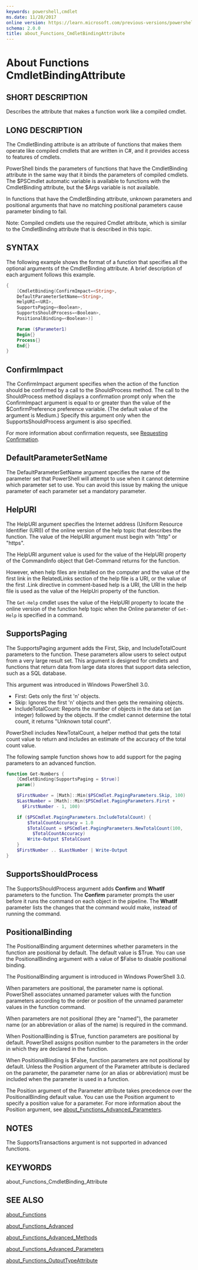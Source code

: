 ```yaml
---
keywords: powershell,cmdlet
ms.date: 11/28/2017
online version: https://learn.microsoft.com/previous-versions/powershell/module/microsoft.powershell.core/about/about_functions_cmdletbindingattribute?view=powershell-4.0&WT.mc_id=ps-gethelp
schema: 2.0.0
title: about_Functions_CmdletBindingAttribute
---
```


# About Functions CmdletBindingAttribute

## SHORT DESCRIPTION

Describes the attribute that makes a function work like a compiled cmdlet.

## LONG DESCRIPTION

The CmdletBinding attribute is an attribute of functions that makes
them operate like compiled cmdlets that are written in C#, and it
provides access to features of cmdlets.

PowerShell binds the parameters of functions that have the
CmdletBinding attribute in the same way that it binds the parameters of
compiled cmdlets. The $PSCmdlet automatic variable is available to
functions with the CmdletBinding attribute, but the $Args variable
is not available.

In functions that have the CmdletBinding attribute, unknown parameters
and positional arguments that have no matching positional parameters
cause parameter binding to fail.

Note: Compiled cmdlets use the required Cmdlet attribute, which is similar
to the CmdletBinding attribute that is described in this topic.

## SYNTAX

The following example shows the format of a function that specifies all
the optional arguments of the CmdletBinding attribute. A brief description
of each argument follows this example.

```powershell
{
    [CmdletBinding(ConfirmImpact=<String>,
    DefaultParameterSetName=<String>,
    HelpURI=<URI>,
    SupportsPaging=<Boolean>,
    SupportsShouldProcess=<Boolean>,
    PositionalBinding=<Boolean>)]

    Param ($Parameter1)
    Begin{}
    Process{}
    End{}
}
```

## ConfirmImpact

The ConfirmImpact argument specifies when the action of the function
should be confirmed by a call to the ShouldProcess method. The call to
the ShouldProcess method displays a confirmation prompt only when the
ConfirmImpact argument is equal to or greater than the value of the
$ConfirmPreference preference variable. (The default value of the
argument is Medium.) Specify this argument only when the
SupportsShouldProcess argument is also specified.

For more information about confirmation requests, see [Requesting Confirmation](/powershell/developer/cmdlet/requesting-confirmation).

## DefaultParameterSetName

The DefaultParameterSetName argument specifies the name of the parameter
set that PowerShell will attempt to use when it cannot determine
which parameter set to use. You can avoid this issue by making the
unique parameter of each parameter set a mandatory parameter.

## HelpURI

The HelpURI argument specifies the Internet address (Uniform Resource
Identifier (URI)) of the online version of the help topic that describes
the function. The value of the HelpURI argument must begin with "http"
or "https".

The HelpURI argument value is used for the value of the HelpURI property
of the CommandInfo object that Get-Command returns for the function.

However, when help files are installed on the computer and the value of
the first link in the RelatedLinks section of the help file is a URI,
or the value of the first .Link directive in comment-based help is a URI,
the URI in the help file is used as the value of the HelpUri property
of the function.

The `Get-Help` cmdlet uses the value of the HelpURI property to locate the
online version of the function help topic when the Online parameter
of `Get-Help` is specified in a command.

## SupportsPaging

The SupportsPaging argument adds the First, Skip, and IncludeTotalCount
parameters to the function. These parameters allow users to select
output from a very large result set. This argument is designed for cmdlets
and functions that return data from large data stores that support data
selection, such as a SQL database.

This argument was introduced in Windows PowerShell 3.0.

* First: Gets only the first 'n' objects.
* Skip:  Ignores the first 'n' objects and then gets the remaining objects.
* IncludeTotalCount: Reports the number of objects in the data set (an integer)
followed by the objects. If the cmdlet cannot determine the total count, it
returns "Unknown total count".

PowerShell includes NewTotalCount, a helper method that gets the
total count value to return and includes an estimate of the accuracy of the
total count value.

The following sample function shows how to add support for the paging parameters
to an advanced function.

```powershell
function Get-Numbers {
    [CmdletBinding(SupportsPaging = $true)]
    param()

    $FirstNumber = [Math]::Min($PSCmdlet.PagingParameters.Skip, 100)
    $LastNumber = [Math]::Min($PSCmdlet.PagingParameters.First +
      $FirstNumber - 1, 100)

    if ($PSCmdlet.PagingParameters.IncludeTotalCount) {
        $TotalCountAccuracy = 1.0
        $TotalCount = $PSCmdlet.PagingParameters.NewTotalCount(100,
          $TotalCountAccuracy)
        Write-Output $TotalCount
    }
    $FirstNumber .. $LastNumber | Write-Output
}
```

## SupportsShouldProcess

The SupportsShouldProcess argument adds **Confirm** and **WhatIf** parameters
to the function. The **Confirm** parameter prompts the user before it runs
the command on each object in the pipeline. The **WhatIf** parameter lists the
changes that the command would make, instead of running the command.

## PositionalBinding

The PositionalBinding argument determines whether parameters in the function
are positional by default. The default value is $True. You can use the
PositionalBinding argument with a value of $False to disable positional
binding.

The PositionalBinding argument is introduced in Windows PowerShell 3.0.

When parameters are positional, the parameter name is optional.
PowerShell associates unnamed parameter values with the function parameters
according to the order or position of the unnamed parameter values in the
function command.

When parameters are not positional (they are "named"), the parameter
name (or an abbreviation or alias of the name) is required in the command.

When PositionalBinding is $True, function parameters are positional by
default. PowerShell assigns position number to the parameters in
the order in which they are declared in the function.

When PositionalBinding is $False, function parameters are not positional
by default. Unless the Position argument of the Parameter attribute is
declared on the parameter, the parameter name (or an alias or abbreviation)
must be included when the parameter is used in a function.

The Position argument of the Parameter attribute takes precedence over the
PositionalBinding default value. You can use the Position argument to specify
a position value for a parameter. For more information about the Position
argument, see [about_Functions_Advanced_Parameters](about_Functions_Advanced_Parameters.md).

## NOTES

The SupportsTransactions argument is not supported in advanced functions.

## KEYWORDS

about_Functions_CmdletBinding_Attribute

## SEE ALSO

[about_Functions](about_Functions.md)

[about_Functions_Advanced](about_Functions_Advanced.md)

[about_Functions_Advanced_Methods](about_Functions_Advanced_Methods.md)

[about_Functions_Advanced_Parameters](about_Functions_Advanced_Parameters.md)

[about_Functions_OutputTypeAttribute](about_Functions_OutputTypeAttribute.md)
